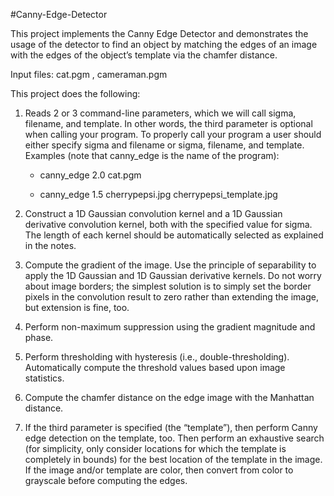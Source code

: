 #Canny-Edge-Detector

This project implements the Canny Edge Detector and demonstrates the usage of the detector to find an object by matching the edges of an image with the edges of the object’s template via the chamfer distance.

Input files: cat.pgm , cameraman.pgm

This project does the following:

1.  Reads 2 or 3 command-line parameters, which we will call sigma, filename, and template.  In other words, the third parameter is optional when calling your program.  To properly call your program a user should either specify sigma and filename or sigma, filename, and template.  Examples (note that canny_edge is the name of the program):

    *  canny_edge 2.0 cat.pgm

    *  canny_edge 1.5 cherrypepsi.jpg cherrypepsi_template.jpg

2.  Construct a 1D Gaussian convolution kernel and a 1D Gaussian derivative convolution kernel, both with the specified value for sigma.  The length of each kernel should be automatically selected as explained in the notes.

3.  Compute the gradient of the image.  Use the principle of separability to apply the 1D Gaussian and 1D Gaussian derivative kernels.  Do not worry about image borders; the simplest solution is to simply set the border pixels in the convolution result to zero rather than extending the image, but extension is fine, too.

4.  Perform non-maximum suppression using the gradient magnitude and phase.

5.  Perform thresholding with hysteresis (i.e., double-thresholding).  Automatically compute the threshold values based upon image statistics.

6.  Compute the chamfer distance on the edge image with the Manhattan distance.  

7.  If the third parameter is specified (the “template”), then perform Canny edge detection on the template, too.  Then perform an exhaustive search (for simplicity, only consider locations for which the template is completely in bounds) for the best location of the template in the image.  If the image and/or template are color, then convert from color to grayscale before computing the edges.


